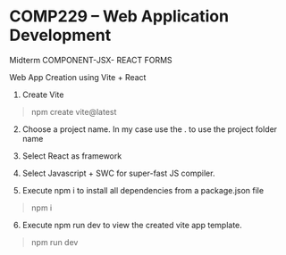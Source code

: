 # COMP229 – Web Application Development

Midterm
COMPONENT-JSX- REACT FORMS

Web App Creation using Vite + React

1. Create Vite
> npm create vite@latest

2. Choose a project name. In my case use the . to use the project folder name

3. Select React as framework

4. Select Javascript + SWC for super-fast JS compiler.

5. Execute npm i to install all dependencies from a package.json file
> npm i

6. Execute npm run dev to view the created vite app template.
> npm run dev